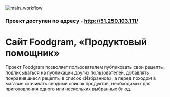 ![main_workflow](https://github.com/wolf155/yamdb_final/actions/workflows/yamdb_workflow.yml/badge.svg)

### Проект доступен по адресу - http://51.250.103.111/

# Сайт Foodgram, «Продуктовый помощник»
 Проект Foodgram позволяет пользователем публиковать свои рецепты, подписываться на публикации других пользователей, добавлять понравившиеся рецепты в список «Избранное», а перед походом в магазин скачивать сводный список продуктов, необходимых для приготовления одного или нескольких выбранных блюд.
